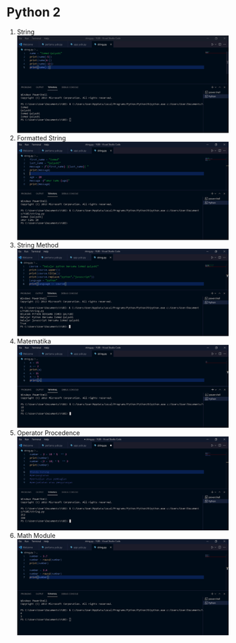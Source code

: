 # Python 2
1. String
![image](https://github.com/IsmedQalyubi/2.Python-2/blob/main/string.PNG) 
2. Formatted String
![image](https://github.com/IsmedQalyubi/2.Python-2/blob/main/formated%20string.PNG) 
3. String Method
![image](https://github.com/IsmedQalyubi/2.Python-2/blob/main/stringg%20method.PNG) 
4. Matematika
![image](https://github.com/IsmedQalyubi/2.Python-2/blob/main/matematika.PNG) 
5. Operator Procedence
![image](https://github.com/IsmedQalyubi/2.Python-2/blob/main/prodence.PNG) 
6. Math Module
![image](https://github.com/IsmedQalyubi/2.Python-2/blob/main/module%20math.PNG) 
